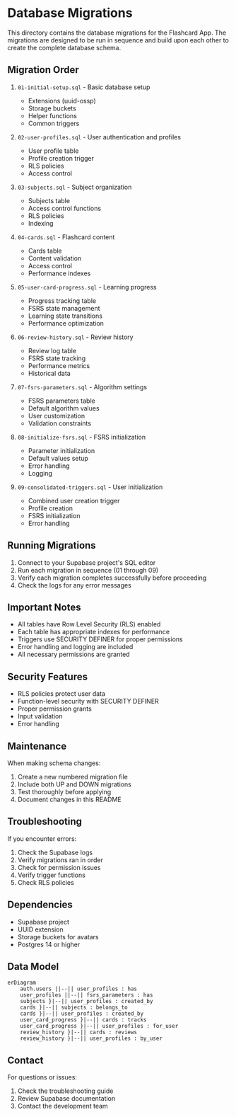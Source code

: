 # Database Migrations

This directory contains the database migrations for the Flashcard App. The migrations are designed to be run in sequence and build upon each other to create the complete database schema.

## Migration Order

1. `01-initial-setup.sql` - Basic database setup
   - Extensions (uuid-ossp)
   - Storage buckets
   - Helper functions
   - Common triggers

2. `02-user-profiles.sql` - User authentication and profiles
   - User profile table
   - Profile creation trigger
   - RLS policies
   - Access control

3. `03-subjects.sql` - Subject organization
   - Subjects table
   - Access control functions
   - RLS policies
   - Indexing

4. `04-cards.sql` - Flashcard content
   - Cards table
   - Content validation
   - Access control
   - Performance indexes

5. `05-user-card-progress.sql` - Learning progress
   - Progress tracking table
   - FSRS state management
   - Learning state transitions
   - Performance optimization

6. `06-review-history.sql` - Review history
   - Review log table
   - FSRS state tracking
   - Performance metrics
   - Historical data

7. `07-fsrs-parameters.sql` - Algorithm settings
   - FSRS parameters table
   - Default algorithm values
   - User customization
   - Validation constraints

8. `08-initialize-fsrs.sql` - FSRS initialization
   - Parameter initialization
   - Default values setup
   - Error handling
   - Logging

9. `09-consolidated-triggers.sql` - User initialization
   - Combined user creation trigger
   - Profile creation
   - FSRS initialization
   - Error handling

## Running Migrations

1. Connect to your Supabase project's SQL editor
2. Run each migration in sequence (01 through 09)
3. Verify each migration completes successfully before proceeding
4. Check the logs for any error messages

## Important Notes

- All tables have Row Level Security (RLS) enabled
- Each table has appropriate indexes for performance
- Triggers use SECURITY DEFINER for proper permissions
- Error handling and logging are included
- All necessary permissions are granted

## Security Features

- RLS policies protect user data
- Function-level security with SECURITY DEFINER
- Proper permission grants
- Input validation
- Error handling

## Maintenance

When making schema changes:
1. Create a new numbered migration file
2. Include both UP and DOWN migrations
3. Test thoroughly before applying
4. Document changes in this README

## Troubleshooting

If you encounter errors:
1. Check the Supabase logs
2. Verify migrations ran in order
3. Check for permission issues
4. Verify trigger functions
5. Check RLS policies

## Dependencies

- Supabase project
- UUID extension
- Storage buckets for avatars
- Postgres 14 or higher

## Data Model

```mermaid
erDiagram
    auth.users ||--|| user_profiles : has
    user_profiles ||--|| fsrs_parameters : has
    subjects }|--|| user_profiles : created_by
    cards }|--|| subjects : belongs_to
    cards }|--|| user_profiles : created_by
    user_card_progress }|--|| cards : tracks
    user_card_progress }|--|| user_profiles : for_user
    review_history }|--|| cards : reviews
    review_history }|--|| user_profiles : by_user
```

## Contact

For questions or issues:
1. Check the troubleshooting guide
2. Review Supabase documentation
3. Contact the development team 